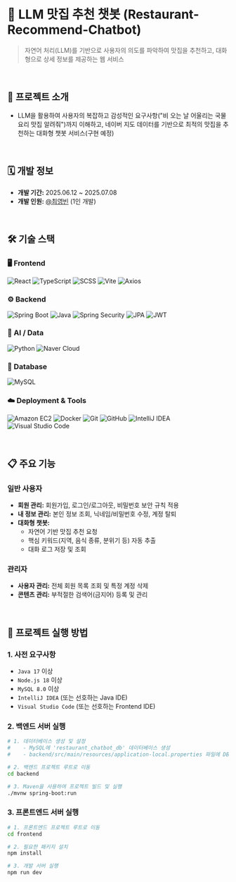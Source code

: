 # 🤖 LLM 맛집 추천 챗봇 (Restaurant-Recommend-Chatbot)

> 자연어 처리(LLM)를 기반으로 사용자의 의도를 파악하여 맛집을 추천하고, 대화형으로 상세 정보를 제공하는 웹 서비스

<br/>

## 📖 프로젝트 소개

* LLM을 활용하여 사용자의 복잡하고 감성적인 요구사항("비 오는 날 어울리는 국물 요리 맛집 알려줘")까지 이해하고, 네이버 지도 데이터를 기반으로 최적의 맛집을 추천하는 대화형 챗봇 서비스(구현 예정)

<br/>

## 🗓️ 개발 정보

* **개발 기간:** 2025.06.12 ~ 2025.07.08
* **개발 인원:** [@최영빈](https://github.com/bin778) (1인 개발)

<br/>

## 🛠️ 기술 스택

### 🖥️ Frontend
![React](https://img.shields.io/badge/React-61DAFB?style=for-the-badge&logo=react&logoColor=black)
![TypeScript](https://img.shields.io/badge/TypeScript-3178C6?style=for-the-badge&logo=typescript&logoColor=white)
![SCSS](https://img.shields.io/badge/SCSS-CC6699?style=for-the-badge&logo=sass&logoColor=white)
![Vite](https://img.shields.io/badge/Vite-646CFF?style=for-the-badge&logo=vite&logoColor=white)
![Axios](https://img.shields.io/badge/Axios-5A29E4?style=for-the-badge&logo=axios&logoColor=white)

### ⚙️ Backend
![Spring Boot](https://img.shields.io/badge/Spring_Boot-6DB33F?style=for-the-badge&logo=spring-boot&logoColor=white)
![Java](https://img.shields.io/badge/Java-007396?style=for-the-badge&logo=openjdk&logoColor=white)
![Spring Security](https://img.shields.io/badge/Spring_Security-6DB33F?style=for-the-badge&logo=spring&logoColor=white)
![JPA](https://img.shields.io/badge/JPA-6DB33F?style=for-the-badge&logo=hibernate&logoColor=white)
![JWT](https://img.shields.io/badge/JWT-000000?style=for-the-badge&logo=jsonwebtokens&logoColor=white)

### 🧠 AI / Data
![Python](https://img.shields.io/badge/Python-3776AB?style=for-the-badge&logo=python&logoColor=white)
![Naver Cloud](https://img.shields.io/badge/Naver_Cloud_Platform-03C75A?style=for-the-badge&logo=naver&logoColor=white)

### 💾 Database
![MySQL](https://img.shields.io/badge/MySQL-4479A1?style=for-the-badge&logo=mysql&logoColor=white)

### ☁️ Deployment & Tools
![Amazon EC2](https://img.shields.io/badge/Amazon_EC2-FF9900?style=for-the-badge&logo=amazon-ec2&logoColor=white)
![Docker](https://img.shields.io/badge/Docker-2496ED?style=for-the-badge&logo=docker&logoColor=white)
![Git](https://img.shields.io/badge/Git-F05032?style=for-the-badge&logo=git&logoColor=white)
![GitHub](https://img.shields.io/badge/GitHub-181717?style=for-the-badge&logo=github&logoColor=white)
![IntelliJ IDEA](https://img.shields.io/badge/IntelliJ_IDEA-000000?style=for-the-badge&logo=intellij-idea&logoColor=white)
![Visual Studio Code](https://img.shields.io/badge/Visual_Studio_Code-007ACC?style=for-the-badge&logo=visual-studio-code&logoColor=white)

<br/>

## 📋 주요 기능

### 일반 사용자
-   **회원 관리:** 회원가입, 로그인/로그아웃, 비밀번호 보안 규칙 적용
-   **내 정보 관리:** 본인 정보 조회, 닉네임/비밀번호 수정, 계정 탈퇴
-   **대화형 챗봇:**
    -   자연어 기반 맛집 추천 요청
    -   핵심 키워드(지역, 음식 종류, 분위기 등) 자동 추출
    -   대화 로그 저장 및 조회

### 관리자
-   **사용자 관리:** 전체 회원 목록 조회 및 특정 계정 삭제
-   **콘텐츠 관리:** 부적절한 검색어(금지어) 등록 및 관리

<br/>

## 🚀 프로젝트 실행 방법

### 1. 사전 요구사항
- `Java 17` 이상
- `Node.js 18` 이상
- `MySQL 8.0` 이상
- `IntelliJ IDEA` (또는 선호하는 Java IDE)
- `Visual Studio Code` (또는 선호하는 Frontend IDE)

### 2. 백엔드 서버 실행
```bash
# 1. 데이터베이스 생성 및 설정
#    - MySQL에 'restaurant_chatbot_db' 데이터베이스 생성
#    - backend/src/main/resources/application-local.properties 파일에 DB 계정 정보 입력

# 2. 백엔드 프로젝트 루트로 이동
cd backend

# 3. Maven을 사용하여 프로젝트 빌드 및 실행
./mvnw spring-boot:run
```

### 3. 프론트엔드 서버 실행
```bash
# 1. 프론트엔드 프로젝트 루트로 이동
cd frontend

# 2. 필요한 패키지 설치
npm install

# 3. 개발 서버 실행
npm run dev
```
